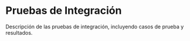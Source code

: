 # Pruebas de Integración

Descripción de las pruebas de integración, incluyendo casos de prueba y resultados.
